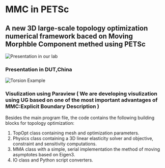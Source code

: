 # MMC in PETSc
## A new 3D large-scale topology optimization numerical framework baced on Moving Morphble Component methed using PETSc

![Presentation in our lab](https://github.com/dlutleixin/MMC_in_PETSc/blob/master/presentation.png)
### Presentation in DUT,China

![Torsion Example](https://github.com/dlutleixin/MMC_in_PETSc/blob/master/torsion_exaple.png)
### Visulization using Paraview ( We are developing visulization using UG based on one of the most important advantages of MMC:Explicit Boundary Description )


Besides the main program file, the code contains the following building  blocks for topology optimization:

  1. TopOpt class containing mesh and optimization parameters.
  2. Physics class containing a 3D linear elasticity solver and objective, constraint and sensitivity computations.
  3. MMA class with a simple, serial implementation the method of moving asymptotes based on Eigen3.
  4. IO class and Python script converters. 
